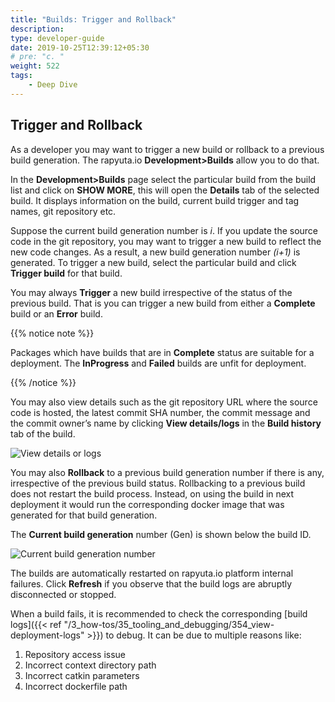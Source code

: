 ```yaml
---
title: "Builds: Trigger and Rollback"
description:
type: developer-guide
date: 2019-10-25T12:39:12+05:30
# pre: "c. "
weight: 522
tags:
    - Deep Dive
---
```


## Trigger and Rollback

As a developer you may want to trigger a new build or rollback to a previous build generation. 
The rapyuta.io **Development>Builds** allow you to do that.

In the **Development>Builds** page select the particular build from the build list and click on **SHOW MORE**, 
this will open the **Details** tab of the selected build. 
It displays information on the build, current build trigger and tag names, git repository etc. 

Suppose the current build generation number is _i_. If you update the
source code in the git repository, you may want to trigger a new build to reflect the new code changes. 
As a result, a new build generation number _(i+1)_ is generated. To trigger a new build, 
select the particular build and click **Trigger build** for that build.

You may always **Trigger** a new build irrespective of the status of the previous
build. That is you can trigger a new build from either a **Complete** build or an
**Error** build.

{{% notice note %}}

Packages which have builds that are in **Complete** status are suitable for a deployment. The **InProgress** and **Failed** builds are unfit for deployment.

{{% /notice %}}

You may also view details such as the git repository URL where the source code is hosted, 
the latest commit SHA number, the commit message and the commit owner’s name by clicking **View details/logs** in the **Build history** tab of the build.

![View details or logs](/images/core-concepts/builds/trigger-rollback-view-deails.png?classes=border,shadow&width=50pc)

You may also **Rollback** to a previous build generation number if there
is any, irrespective of the previous build status. Rollbacking to a
previous build does not restart the build process. Instead, on using the build 
in next deployment it would run the corresponding docker image that was generated 
for that build generation.

The **Current build generation** number (Gen) is shown below the build ID.

![Current build generation number](/images/core-concepts/builds/current-build-number.png?classes=border,shadow&width=30pc)


The builds are automatically restarted on rapyuta.io platform internal failures.
Click **Refresh** if you observe that the build logs are abruptly disconnected or stopped.

When a build fails, it is recommended to check the corresponding [build logs]({{< ref "/3_how-tos/35_tooling_and_debugging/354_view-deployment-logs" >}}) to debug. It can be due to multiple reasons like:

1. Repository access issue
2. Incorrect context directory path
3. Incorrect catkin parameters
4. Incorrect dockerfile path